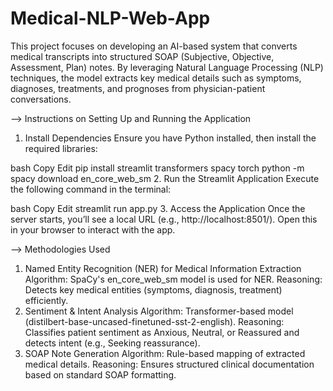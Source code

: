 # Medical-NLP-Web-App
This project focuses on developing an AI-based system that converts medical transcripts into structured SOAP (Subjective, Objective, Assessment, Plan) notes. By leveraging Natural Language Processing (NLP) techniques, the model extracts key medical details such as symptoms, diagnoses, treatments, and prognoses from physician-patient conversations.


--> Instructions on Setting Up and Running the Application
1. Install Dependencies
Ensure you have Python installed, then install the required libraries:

bash
Copy
Edit
pip install streamlit transformers spacy torch
python -m spacy download en_core_web_sm
2. Run the Streamlit Application
Execute the following command in the terminal:

bash
Copy
Edit
streamlit run app.py
3. Access the Application
Once the server starts, you’ll see a local URL (e.g., http://localhost:8501/). Open this in your browser to interact with the app.

--> Methodologies Used
1. Named Entity Recognition (NER) for Medical Information Extraction
Algorithm: SpaCy's en_core_web_sm model is used for NER.
Reasoning: Detects key medical entities (symptoms, diagnosis, treatment) efficiently.
2. Sentiment & Intent Analysis
Algorithm: Transformer-based model (distilbert-base-uncased-finetuned-sst-2-english).
Reasoning: Classifies patient sentiment as Anxious, Neutral, or Reassured and detects intent (e.g., Seeking reassurance).
3. SOAP Note Generation
Algorithm: Rule-based mapping of extracted medical details.
Reasoning: Ensures structured clinical documentation based on standard SOAP formatting.
